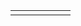 <table>
<tr><td><a href="mailto:ulbrich.dennis@t-online.de"><i class="fa-solid fa-envelope fa-1.5x"></i></a></td>
<td><a href="https://arxiv.org/search/math?searchtype=author&query=Ulbrich%2C+D"><i class="ai ai-arxiv ai-1.5x"></i></a></td>
<td><a href="https://orcid.org/0000-0001-5541-011X"><i class="ai ai-orcid ai-1.5x"></i></a></td>
<td><a href="https://scholar.google.at/citations?user=b1u5plUAAAAJ&hl=de&oi=sra"><i class="ai ai-google-scholar ai-1.5x"></i></a></td>
<td><a href="https://www.researchgate.net/profile/Dennis-Ulbrich-2"><i class="ai ai-researchgate ai-1.5x"></i></a></td>
<td><a href="https://www.linkedin.com/in/ulbrichdennis/"><i class="fa-brands fa-linkedin fa-1.5x"></i></a></td>
</tr>
</table>



